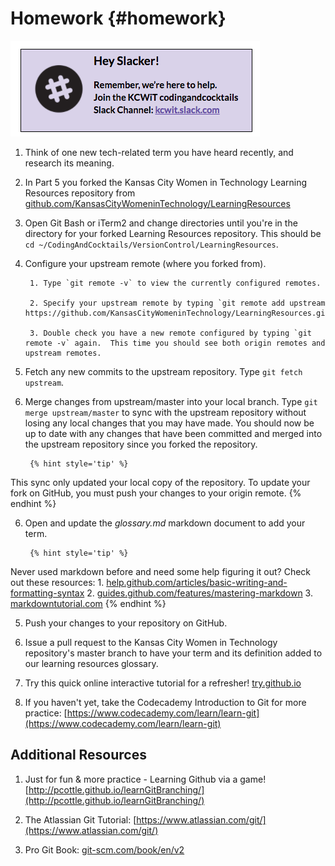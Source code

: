 # Homework {#homework}

[![](/images/slack.png)](http://kcwit.slack.com)

1.  Think of one new tech-related term you have heard recently, and research its meaning. 

2. In Part 5 you forked the Kansas City Women in Technology Learning Resources repository from [github.com/KansasCityWomeninTechnology/LearningResources](https://github.com/KansasCityWomeninTechnology/LearningResources)

3. Open Git Bash or iTerm2 and change directories until you're in the directory for your forked Learning Resources repository. This should be `cd ~/CodingAndCocktails/VersionControl/LearningResources`.

4. Configure your upstream remote (where you forked from).

        1. Type `git remote -v` to view the currently configured remotes.
        
        2. Specify your upstream remote by typing `git remote add upstream https://github.com/KansasCityWomeninTechnology/LearningResources.git`
        
        3. Double check you have a new remote configured by typing `git remote -v` again.  This time you should see both origin remotes and upstream remotes. 

5. Fetch any new commits to the upstream repository. Type `git fetch upstream`.
        
6. Merge changes from upstream/master into your local branch.  Type `git merge upstream/master` to sync with the upstream repository without losing any local changes that you may have made.  You should now be up to date with any changes that have been committed and merged into the upstream repository since you forked the repository.

        {% hint style='tip' %}
This sync only updated your local copy of the repository. To update your fork on GitHub, you must push your changes to your origin remote.
        {% endhint %}

6. Open and update the _glossary.md_ markdown document to add your term.

        {% hint style='tip' %}
Never used markdown before and need some help figuring it out? 
Check out these resources:
        1.  [help.github.com/articles/basic-writing-and-formatting-syntax](https://help.github.com/articles/basic-writing-and-formatting-syntax/)
        2.  [guides.github.com/features/mastering-markdown](https://guides.github.com/features/mastering-markdown/)
        3.  [markdowntutorial.com](http://markdowntutorial.com/)
        {% endhint %}

5. Push your changes to your repository on GitHub.

6. Issue a pull request to the Kansas City Women in Technology repository's master branch to have your term and its definition added to our learning resources glossary.
        
7. Try this quick online interactive tutorial for a refresher! [try.github.io](https://try.github.io/)

8. If you haven't yet, take the Codecademy Introduction to Git for more practice: [https://www.codecademy.com/learn/learn-git](https://www.codecademy.com/learn/learn-git)

## Additional Resources

1.  Just for fun & more practice - Learning Github via a game! [http://pcottle.github.io/learnGitBranching/](http://pcottle.github.io/learnGitBranching/)

2.  The Atlassian Git Tutorial: [https://www.atlassian.com/git/](https://www.atlassian.com/git/)

3.  Pro Git Book: [git-scm.com/book/en/v2](https://git-scm.com/book/en/v2)
